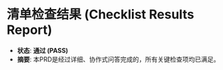 # 清单检查结果 (Checklist Results Report)

- **状态**: **通过 (PASS)**
- **摘要**: 本PRD是经过详细、协作式问答完成的，所有关键检查项均已满足。